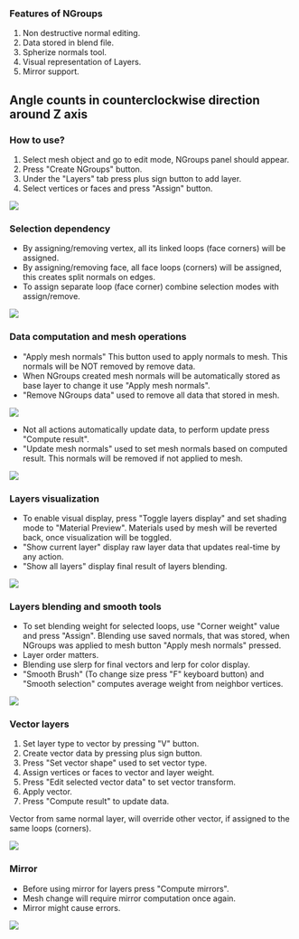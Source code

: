 ### Features of NGroups
1. Non destructive normal editing.
2. Data stored in blend file.
3. Spherize normals tool.
4. Visual representation of Layers.
5. Mirror support.

## Angle counts in counterclockwise direction around Z axis

### How to use?
1. Select mesh object and go to edit mode, NGroups panel should appear.
2. Press "Create NGroups" button.
3. Under the "Layers" tab press plus sign button to add layer.
4. Select vertices or faces and press "Assign" button.

![](https://github.com/Mojuko/NGroupsGifs/blob/main/HowToUse.gif)

### Selection dependency
- By assigning/removing vertex, all its linked loops (face corners) will be assigned.
- By assigning/removing face, all face loops (corners) will be assigned, this creates split normals on edges.
- To assign separate loop (face corner) combine selection modes with assign/remove.


![](https://github.com/Mojuko/NGroupsGifs/blob/main/SelectionDependency.gif)

### Data computation and mesh operations
- "Apply mesh normals" This button used to apply normals to mesh. This normals will be NOT removed by remove data.
- When NGroups created mesh normals will be automatically stored as base layer to change it use "Apply mesh normals".
- "Remove NGroups data" used to remove all data that stored in mesh.

![](https://github.com/Mojuko/NGroupsGifs/blob/main/DataRemoveAndApply.gif)

- Not all actions automatically update data, to perform update press "Compute result".
- "Update mesh normals" used to set mesh normals based on computed result. This normals will be removed if not applied to mesh.

![](https://github.com/Mojuko/NGroupsGifs/blob/main/DataUpdate.gif)

### Layers visualization
- To enable visual display, press "Toggle layers display" and set shading mode to "Material Preview". Materials used by mesh will be reverted back, once visualization will be toggled.
- "Show current layer" display raw layer data that updates real-time by any action.
- "Show all layers" display final result of layers blending.

![](https://github.com/Mojuko/NGroupsGifs/blob/main/LayersVisualization.gif)

### Layers blending and smooth tools
- To set blending weight for selected loops, use "Corner weight" value and press "Assign". Blending use saved normals, that was stored, when NGroups was applied to mesh button "Apply mesh normals" pressed.
- Layer order matters.
- Blending use slerp for final vectors and lerp for color display.
- "Smooth Brush" (To change size press "F" keyboard button) and "Smooth selection" computes average weight from neighbor vertices.

![](https://github.com/Mojuko/NGroupsGifs/blob/main/BlendingAndSmooth.gif)

### Vector layers

1. Set layer type to vector by pressing "V" button.
2. Create vector data by pressing plus sign button.
3. Press "Set vector shape" used to set vector type.
4. Assign vertices or faces to vector and layer weight.
5. Press "Edit selected vector data" to set vector transform.
6. Apply vector.
7. Press "Compute result" to update data.

Vector from same normal layer, will override other vector, if assigned to the same loops (corners).

![](https://github.com/Mojuko/NGroupsGifs/blob/main/Vector.gif)

### Mirror
- Before using mirror for layers press "Compute mirrors".
- Mesh change will require mirror computation once again.
- Mirror might cause errors.

![](https://github.com/Mojuko/NGroupsGifs/blob/main/Mirror.gif)
